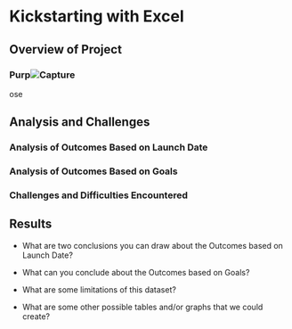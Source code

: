 # Kickstarting with Excel

## Overview of Project

### Purp![Capture](https://user-images.githubusercontent.com/95326926/148139708-56feb5a2-82cc-4235-9e0b-493e238914e9.PNG)
ose

## Analysis and Challenges

### Analysis of Outcomes Based on Launch Date

### Analysis of Outcomes Based on Goals

### Challenges and Difficulties Encountered

## Results

- What are two conclusions you can draw about the Outcomes based on Launch Date?

- What can you conclude about the Outcomes based on Goals?

- What are some limitations of this dataset?

- What are some other possible tables and/or graphs that we could create?
